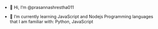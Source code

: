 - 👋 Hi, I’m @prasannashrestha011

- 🌱 I’m currently learning JavaScript and Nodejs
  Programming languages that I am familiar with: Python, JavaScript

<!---
prasannashrestha011/prasannashrestha011 is a ✨ special ✨ repository because its `README.md` (this file) appears on your GitHub profile.
You can click the Preview link to take a look at your changes.
--->
